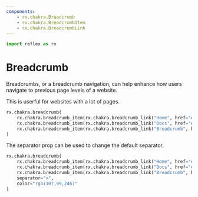```yaml
---
components:
    - rx.chakra.Breadcrumb
    - rx.chakra.BreadcrumbItem
    - rx.chakra.BreadcrumbLink
---
```


```python exec
import reflex as rx
```

# Breadcrumb

Breadcrumbs, or a breadcrumb navigation, can help enhance how users navigate to previous page levels of a website.

This is userful for websites with a lot of pages.

```python demo
rx.chakra.breadcrumb(
    rx.chakra.breadcrumb_item(rx.chakra.breadcrumb_link("Home", href="#")),
    rx.chakra.breadcrumb_item(rx.chakra.breadcrumb_link("Docs", href="#")),
    rx.chakra.breadcrumb_item(rx.chakra.breadcrumb_link("Breadcrumb", href="#")),
)
```

The separator prop can be used to change the default separator.

```python demo
rx.chakra.breadcrumb(
    rx.chakra.breadcrumb_item(rx.chakra.breadcrumb_link("Home", href="#")),
    rx.chakra.breadcrumb_item(rx.chakra.breadcrumb_link("Docs", href="#")),
    rx.chakra.breadcrumb_item(rx.chakra.breadcrumb_link("Breadcrumb", href="#")),
    separator=">",
    color="rgb(107,99,246)"
)
```